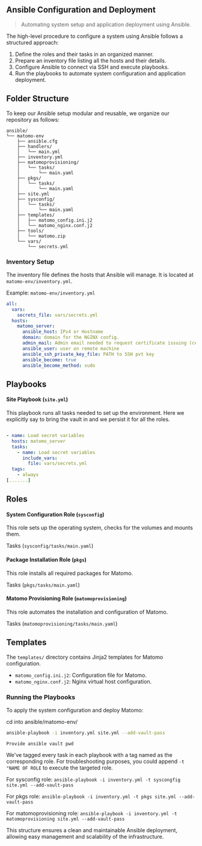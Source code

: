 Ansible Configuration and Deployment
------------------------------------
> Automating system setup and application deployment using Ansible.

The high-level procedure to configure a system using Ansible follows a structured approach:

1. Define the roles and their tasks in an organized manner.
2. Prepare an inventory file listing all the hosts and their details.
3. Configure Ansible to connect via SSH and execute playbooks.
4. Run the playbooks to automate system configuration and application deployment.

## Folder Structure

To keep our Ansible setup modular and reusable, we organize our repository as follows:

```
ansible/
└── matomo-env
    ├── ansible.cfg
    ├── handlers/
    │   └── main.yml
    ├── inventory.yml
    ├── matomoprovisioning/
    │   └── tasks/
    │       └── main.yaml
    ├── pkgs/
    │   └── tasks/
    │       └── main.yaml
    ├── site.yml
    ├── sysconfig/
    │   └── tasks/
    │       └── main.yaml
    ├── templates/
    │   ├── matomo_config.ini.j2
    │   └── matomo_nginx.conf.j2
    ├── tools/
    │   └── matomo.zip
    └── vars/
        └── secrets.yml
```

### Inventory Setup

The inventory file defines the hosts that Ansible will manage. It is located at `matomo-env/inventory.yml`.

Example: `matomo-env/inventory.yml`
```yaml
all:
  vars:
    secrets_file: vars/secrets.yml
  hosts:
    matomo_server:
      ansible_host: IPv4 or Hostname
      domain: domain for the NGINX config.
      admin_mail: Admin email needed to request certificate issuing (certbot)
      ansible_user: user on remote machine
      ansible_ssh_private_key_file: PATH to SSH pvt key
      ansible_become: true
      ansible_become_method: sudo
```

## Playbooks

#### Site Playbook (`site.yml`)
This playbook runs all tasks needed to set up the environment.
Here we explicitly say to bring the vault in and we persist it for all the roles.

```yaml

- name: Load secret variables
  hosts: matomo_server
  tasks:
    - name: Load secret variables
      include_vars:
        file: vars/secrets.yml
  tags:
    - always
[.......]
```

## Roles

#### System Configuration Role (`sysconfig`)
This role sets up the operating system, checks for the volumes and mounts them.

Tasks (`sysconfig/tasks/main.yaml`)


#### Package Installation Role (`pkgs`)
This role installs all required packages for Matomo.

Tasks (`pkgs/tasks/main.yaml`)

#### Matomo Provisioning Role (`matomoprovisioning`)
This role automates the installation and configuration of Matomo.

Tasks (`matomoprovisioning/tasks/main.yaml`)

## Templates

The `templates/` directory contains Jinja2 templates for Matomo configuration.

- `matomo_config.ini.j2`: Configuration file for Matomo.
- `matomo_nginx.conf.j2`: Nginx virtual host configuration.

### Running the Playbooks

To apply the system configuration and deploy Matomo:

cd into ansible/matomo-env/

```sh
ansible-playbook -i inventory.yml site.yml --add-vault-pass 
```
```Provide ansible vault pwd```

We've tagged every task in each playbook with a tag named as the corresponding role. For troubleshooting purposes, you could append ```-t "NAME OF ROLE``` to execute the targeted role.

For sysconfig role: ```ansible-playbook -i inventory.yml -t syscongfig site.yml --add-vault-pass ```

For pkgs role: ```ansible-playbook -i inventory.yml -t pkgs site.yml --add-vault-pass ```

For matomoprovisioning role: ```ansible-playbook -i inventory.yml -t matomoprovisioning site.yml --add-vault-pass ```

This structure ensures a clean and maintainable Ansible deployment, allowing easy management and scalability of the infrastructure.